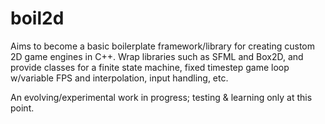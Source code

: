 boil2d
======
Aims to become a basic boilerplate framework/library for creating custom 2D
game engines in C++. Wrap libraries such as SFML and Box2D, and provide classes
for a finite state machine, fixed timestep game loop w/variable FPS and
interpolation, input handling, etc.

An evolving/experimental work in progress; testing & learning only at this
point.
